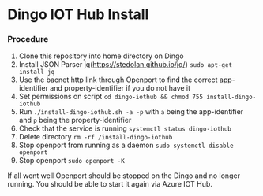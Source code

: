 # Dingo IOT Hub Install

### Procedure

1. Clone this repository into home directory on Dingo
2. Install JSON Parser jq(https://stedolan.github.io/jq/) `sudo apt-get install jq`
3. Use the bacnet http link through Openport to find the correct app-identifier and property-identifier if you do not have it
4. Set permissions on script `cd dingo-iothub && chmod 755 install-dingo-iothub`
5. Run `./install-dingo-iothub.sh -a -p` with `a` being the app-identifier and `p` being the property-identifier
6. Check that the service is running `systemctl status dingo-iothub`
7. Delete directory `rm -rf /install-dingo-iothub` 
8. Stop openport from running as a daemon `sudo systemctl disable openport`
9. Stop openport `sudo openport -K`

If all went well Openport should be stopped on the Dingo and no longer running. You should be able to start it again via Azure IOT Hub.
